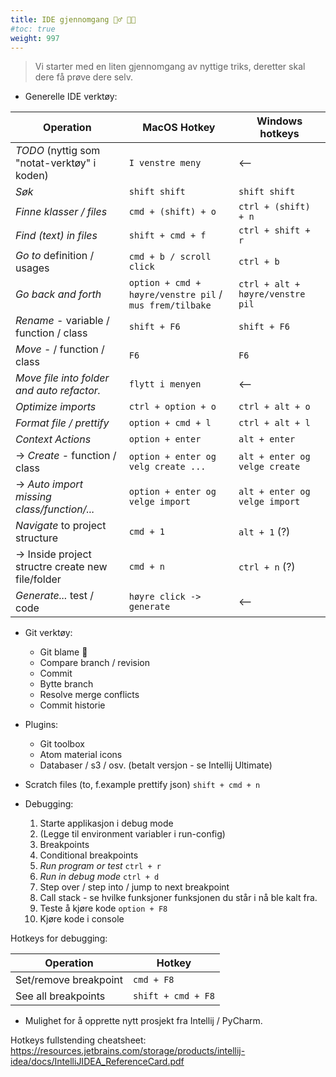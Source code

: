 ```yaml
---
title: IDE gjennomgang 🚶‍♂️ 👩‍🏫
#toc: true
weight: 997
---
```


> Vi starter med en liten gjennomgang av nyttige triks, deretter skal dere få prøve dere selv.

- Generelle IDE verktøy:

| Operation                                         | MacOS Hotkey                                            | Windows hotkeys                  | 
|---------------------------------------------------|---------------------------------------------------------|----------------------------------|
| *TODO* (nyttig som "notat-verktøy" i koden)       | `I venstre meny`                                        | <--                              |
| *Søk*                                             | `shift shift`                                           | `shift shift`                    |
| *Finne klasser / files*                           | `cmd + (shift) + o`                                     | `ctrl + (shift) + n`             |
| *Find (text) in files*                            | `shift + cmd + f`                                       | `ctrl + shift + r`               |
| *Go to* definition / usages                       | `cmd + b / scroll click`                                | `ctrl + b`                       |
| *Go back and forth*                               | `option + cmd + høyre/venstre pil` / `mus frem/tilbake` | `ctrl + alt + høyre/venstre pil` |
| *Rename* - variable / function / class            | `shift + F6`                                            | `shift + F6`                     |
| *Move* - / function / class                       | `F6`                                                    | `F6`                             |
| *Move file into folder and auto refactor.*        | `flytt i menyen`                                        | <--                              |
| *Optimize imports*                                | `ctrl + option + o`                                     | `ctrl + alt + o`                 |
| *Format file / prettify*                          | `option + cmd + l`                                      | `ctrl + alt + l`                 |
| *Context Actions*                                 | `option + enter`                                        | `alt + enter`                    |
| -> *Create* - function / class                    | `option + enter og velg create ...`                     | `alt + enter og velge create`    |
| -> *Auto import missing class/function/...*       | `option + enter og velge import`                        | `alt + enter og velge import`    |
| *Navigate* to project structure                   | `cmd + 1`                                               | `alt + 1` (?)                    |
| -> Inside project structre create new file/folder | `cmd + n`                                               | `ctrl + n` (?)                   |
| *Generate...* test / code                         | `høyre click -> generate `                              | <--                              |

- Git verktøy:
    - Git blame 🙈
    - Compare branch / revision
    - Commit
    - Bytte branch
    - Resolve merge conflicts
    - Commit historie

- Plugins:
    - Git toolbox
    - Atom material icons
    - Databaser / s3 / osv. (betalt versjon - se Intellij Ultimate)

- Scratch files (to, f.example prettify json) `shift + cmd + n`

- Debugging:
    1. Starte applikasjon i debug mode
    2. (Legge til environment variabler i run-config)
    3. Breakpoints
    4. Conditional breakpoints
    5. *Run program or test* `ctrl + r`
    6. *Run in debug mode* `ctrl + d`
    7. Step over / step into / jump to next breakpoint
    8. Call stack - se hvilke funksjoner funksjonen du står i nå ble kalt fra.
    9. Teste å kjøre kode `option + F8`
    10. Kjøre kode i console

Hotkeys for debugging:

| Operation             | Hotkey             |
|-----------------------|--------------------|
| Set/remove breakpoint | `cmd + F8`         |
| See all breakpoints   | `shift + cmd + F8` |

- Mulighet for å opprette nytt prosjekt fra Intellij / PyCharm.

Hotkeys fullstending
cheatsheet: https://resources.jetbrains.com/storage/products/intellij-idea/docs/IntelliJIDEA_ReferenceCard.pdf


